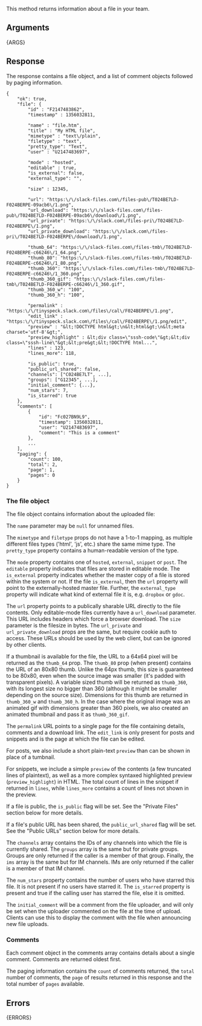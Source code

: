 This method returns information about a file in your team.

## Arguments

{ARGS}


## Response

The response contains a file object, and a list of comment objects followed by paging information.

    {
        "ok": true,
        "file": {
            "id" : "F2147483862",
            "timestamp" : 1356032811,

            "name" : "file.htm",
            "title" : "My HTML file",
            "mimetype" : "text\/plain",
            "filetype" : "text",
            "pretty_type": "Text",
            "user" : "U2147483697",

            "mode" : "hosted",
            "editable" : true,
            "is_external": false,
            "external_type": "",

            "size" : 12345,

            "url": "https:\/\/slack-files.com\/files-pub\/T024BE7LD-F024BERPE-09acb6\/1.png",
            "url_download": "https:\/\/slack-files.com\/files-pub\/T024BE7LD-F024BERPE-09acb6\/download\/1.png",
            "url_private": "https:\/\/slack.com\/files-pri\/T024BE7LD-F024BERPE\/1.png",
            "url_private_download": "https:\/\/slack.com\/files-pri\/T024BE7LD-F024BERPE\/download\/1.png",

            "thumb_64": "https:\/\/slack-files.com\/files-tmb\/T024BE7LD-F024BERPE-c66246\/1_64.png",
            "thumb_80": "https:\/\/slack-files.com\/files-tmb\/T024BE7LD-F024BERPE-c66246\/1_80.png",
            "thumb_360": "https:\/\/slack-files.com\/files-tmb\/T024BE7LD-F024BERPE-c66246\/1_360.png",
            "thumb_360_gif": "https:\/\/slack-files.com\/files-tmb\/T024BE7LD-F024BERPE-c66246\/1_360.gif",
            "thumb_360_w": "100",
            "thumb_360_h": "100",

            "permalink" : "https:\/\/tinyspeck.slack.com\/files\/cal\/F024BERPE\/1.png",
            "edit_link" : "https:\/\/tinyspeck.slack.com\/files\/cal\/F024BERPE\/1.png/edit",
            "preview" : "&lt;!DOCTYPE html&gt;\n&lt;html&gt;\n&lt;meta charset='utf-8'&gt;",
            "preview_highlight" : &lt;div class=\"sssh-code\"&gt;&lt;div class=\"sssh-line\"&gt;&lt;pre&gt;&lt;!DOCTYPE html...",
            "lines" : 123,
            "lines_more": 118,

            "is_public": true,
            "public_url_shared": false,
            "channels": ["C024BE7LT", ...],
            "groups": ["G12345", ...],
            "initial_comment": {...},
            "num_stars": 7,
            "is_starred": true
        },
        "comments": [
            {
                "id": "Fc027BN9L9",
                "timestamp": 1356032811,
                "user": "U2147483697",
                "comment": "This is a comment"
            },
            ...
        ],
        "paging": {
            "count": 100,
            "total": 2,
            "page": 1,
            "pages": 0
        }
	}

### The file object

The file object contains information about the uploaded file:

The `name` parameter may be `null` for unnamed files.

The `mimetype` and `filetype` props do not have a 1-to-1 mapping, as multiple different files types ('html', 'js',
etc.) share the same mime type. The `pretty_type` property contains a human-readable version of the type.

The `mode` property contains one of `hosted`, `external`, `snippet` or `post`.
The `editable` property indicates that files are stored in editable mode. The `is_external` property indicates
whether the master copy of a file is stored within the system or not. If the file `is_external`, then the `url`
property will point to the externally-hosted master file. Further, the `external_type` property will indicate what
kind of external file it is, e.g. `dropbox` or `gdoc`.

The `url` property points to a publically sharable URL directly to the file contents.
Only editable-mode files currently have a `url_download` parameter. This URL includes headers which force a browser
download. The `size` parameter is the filesize in bytes. The `url_private` and `url_private_download` props
are the same, but require cookie auth to access. These URLs should be used by the web client, but can be ignored
by other clients.

If a thumbnail is available for the file, the URL to a 64x64 pixel will be returned as the `thumb_64` prop.
The `thumb_80` prop (when present) contains the URL of an 80x80 thumb. Unlike the 64px thumb, this size is
guaranteed to be 80x80, even when the source image was smaller (it's padded with transparent pixels).
A variable sized thumb will be returned as `thumb_360`, with its longest size no bigger than 360 (although
it might be smaller depending on the source size). Dimensions for this thumb are returned in `thumb_360_w`
and `thumb_360_h`. In the case where the original image was an animated gif with dimensions greater than 360
pixels, we also created an animated thumbnail and pass it as `thumb_360_gif`.

The `permalink` URL points to a single page for the file containing details, comments and a download link.
The `edit_link` is only present for posts and snippets and is the page at which the file can be edited.

For posts, we also include a short plain-text `preview` than can be shown in place of a tumbnail.

For snippets, we include a simple `preview` of the contents (a few truncated lines of plaintext), as well as a
more complex syntaxed highlighted preview (`preview_highlight`) in HTML. The total count of lines in the snippet
if returned in `lines`, while `lines_more` contains a count of lines not shown in the preview.

If a file is public, the `is_public` flag will be set. See the "Private Files" section below for more details.

If a file's public URL has been shared, the `public_url_shared` flag will be set. See the "Public URLs" section
below for more details.

The `channels` array contains the IDs of any channels into which the file is currently shared. The `groups` array
is the same but for private groups. Groups are only returned if the caller is a member of that group. Finally, the
`ims` array is the same but for IM channels. IMs are only returned if the caller is a member of that IM channel.

The `num_stars` property contains the number of users who have starred this file. It is not present if no users
have starred it. The `is_starred` property is present and true if the calling user has starred the file, else
it is omitted.

The `initial_comment` will be a comment from the file uploader, and will only be set when the uploader commented on the file at the
time of upload. Clients can use this to display the comment with the file when announcing new file uploads.



### Comments

Each comment object in the comments array contains details about a single comment. Comments are returned oldest first.

The paging information contains the `count` of comments returned, the `total` number of
comments, the `page` of results returned in this response and the total number of `pages` available.


## Errors

{ERRORS}
